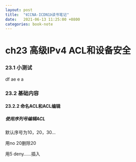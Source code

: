 ```yaml
---
layout: post
title:  "《CCNA-ICDN1》读书笔记"
date:   2021-06-13 11:25:00 +0800
categories: book-note
---
```


# ch23 高级IPv4 ACL和设备安全

### 23.1 小测试
df ae e a 

### 23.2 基础内容
#### 23.2.2 命名ACL和ACL编辑
##### 使用序列号编辑ACL
默认序号为10，20，30…

用no 20删除20

用5 deny……插入
